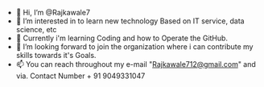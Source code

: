 - 👋 Hi, I’m @Rajkawale7
- 👀 I’m interested in to learn new technology Based on IT service, data science, etc
- 🌱 Currently i'm learning Coding and how to Operate the GitHub.
- 💞️ I’m looking forward to join the organization where i can contribute my skills towards it's Goals. 
- 📫 You can reach throughout my e-mail "Rajkawale712@gmail.com" and via. Contact Number + 91 9049331047

<!---
Rajkawale7/Rajkawale7 is a ✨ special ✨ repository because its `README.md` (this file) appears on your GitHub profile.
You can click the Preview link to take a look at your changes.
--->
